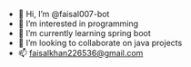 - 👋 Hi, I’m @faisal007-bot
- 👀 I’m interested in programming 
- 🌱 I’m currently learning spring boot
- 💞️ I’m looking to collaborate on java projects 
- 📫 faisalkhan226536@gmail.com

<!---
faisal007-bot/faisal007-bot is a ✨ special ✨ repository because its `README.md` (this file) appears on your GitHub profile.
You can click the Preview link to take a look at your changes.
--->
